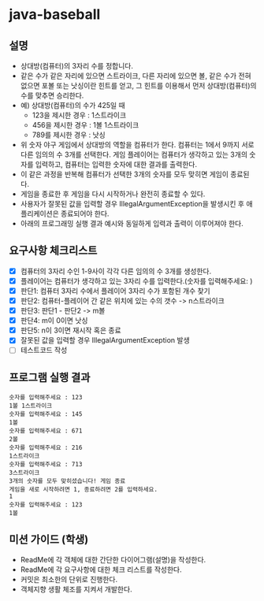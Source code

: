 # java-baseball

## 설명
* 상대방(컴퓨터)의 3자리 수를 정합니다.
* 같은 수가 같은 자리에 있으면 스트라이크, 다른 자리에 있으면 볼, 같은 수가 전혀 없으면 포볼 또는 낫싱이란 힌트를 얻고, 그 힌트를 이용해서 먼저 상대방(컴퓨터)의 수를 맞추면 승리한다.
* 예) 상대방(컴퓨터)의 수가 425일 때
  * 123을 제시한 경우 : 1스트라이크
  * 456을 제시한 경우 : 1볼 1스트라이크
  * 789를 제시한 경우 : 낫싱
* 위 숫자 야구 게임에서 상대방의 역할을 컴퓨터가 한다. 컴퓨터는 1에서 9까지 서로 다른 임의의 수 3개를 선택한다. 게임 플레이어는 컴퓨터가 생각하고 있는 3개의 숫자를 입력하고, 컴퓨터는 입력한 숫자에 대한 결과를 출력한다.
* 이 같은 과정을 반복해 컴퓨터가 선택한 3개의 숫자를 모두 맞히면 게임이 종료된다.
* 게임을 종료한 후 게임을 다시 시작하거나 완전히 종료할 수 있다.
* 사용자가 잘못된 값을 입력할 경우 IllegalArgumentException을 발생시킨 후 애플리케이션은 종료되어야 한다.
* 아래의 프로그래밍 실행 결과 예시와 동일하게 입력과 출력이 이루어져야 한다.

## 요구사항 체크리스트
* [X] 컴퓨터의 3자리 수인 1-9사이 각각 다른 임의의 수 3개를 생성한다.
* [X] 플레이어는 컴퓨터가 생각하고 있는 3자리 수를 입력한다.(숫자를 입력해주세요: )
* [X] 판단1: 컴퓨터 3자리 수에서 플레이어 3자리 수가 포함된 개수 찾기
* [X] 판단2: 컴퓨터-플레이어 간 같은 위치에 있는 수의 갯수 -> n스트라이크
* [X] 판단3: 판단1 - 판단2 -> m볼
* [X] 판단4: m이 0이면 낫싱
* [X] 판단5: n이 3이면 재시작 혹은 종료
* [X] 잘못된 값을 입력할 경우 IllegalArgumentException 발생
* [ ] 테스트코드 작성

## 프로그램 실행 결과
```
숫자를 입력해주세요 : 123
1볼 1스트라이크
숫자를 입력해주세요 : 145
1볼
숫자를 입력해주세요 : 671
2볼
숫자를 입력해주세요 : 216
1스트라이크
숫자를 입력해주세요 : 713
3스트라이크
3개의 숫자를 모두 맞히셨습니다! 게임 종료
게임을 새로 시작하려면 1, 종료하려면 2를 입력하세요.
1
숫자를 입력해주세요 : 123
1볼
```

## 미션 가이드 (학생)
* ReadMe에 각 객체에 대한 간단한 다이어그램(설명)을 작성한다.
* ReadMe에 각 요구사항에 대한 체크 리스트를 작성한다.
* 커밋은 최소한의 단위로 진행한다.
* 객체지향 생활 체조를 지켜서 개발한다.